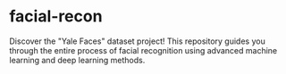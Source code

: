 # facial-recon
Discover the "Yale Faces" dataset project! This repository guides you through the entire process of facial recognition using advanced machine learning and deep learning methods. 

